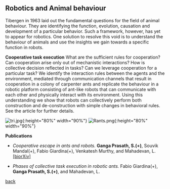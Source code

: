 ## Robotics and Animal behaviour
Tibergen in 1963 laid out the fundamental questions for the field of animal behaviour. They are identifying the function, evolution, causation and development of a particular behavior. Such a framework, however, has yet to appear for robotics. One solution to resolve this void is to understand the behaviour of animals and use the insights we gain towards a specific function in robots.

**Cooperative task execution**
What are the sufficient rules for cooperation? Can cooperation arise only out of mechanistic interactions? How is collective decision reflected in tasks? Can we leverage cooperation for a particular task? We identify the interaction rules between the agents and the environment, mediated through communication channels that result in cooperation in a colony of carpenter ants and replicate the behaviour in a robotic platform consisting of ant-like robots that can communicate with each other and physically interact with its environment. Using this understanding we show that robots can collectively perform both construction and de-construction with simple changes in behavioral rules. See the article for further details.

![tri.jpg]({{site.baseurl}}/tri.jpg){:height="80%" width="90%"}
![Rants.png]({{site.baseurl}}/Rants.png){:height="80%" width="90%"}


**Publications**

* _Cooperative escape in ants and robots._
	**Ganga Prasath, S.(+)**, Souvik Mandal(+), Fabio Giardina(+), Venkatesh Murthy, and Mahadevan, L. [[biorXiv]](https://doi.org/10.1101/2021.07.12.451633)

* _Phases of collective task execution in robotic ants._ Fabio Giardina(+), **Ganga Prasath, S.(+)**, and Mahadevan, L.

[back](./research)
